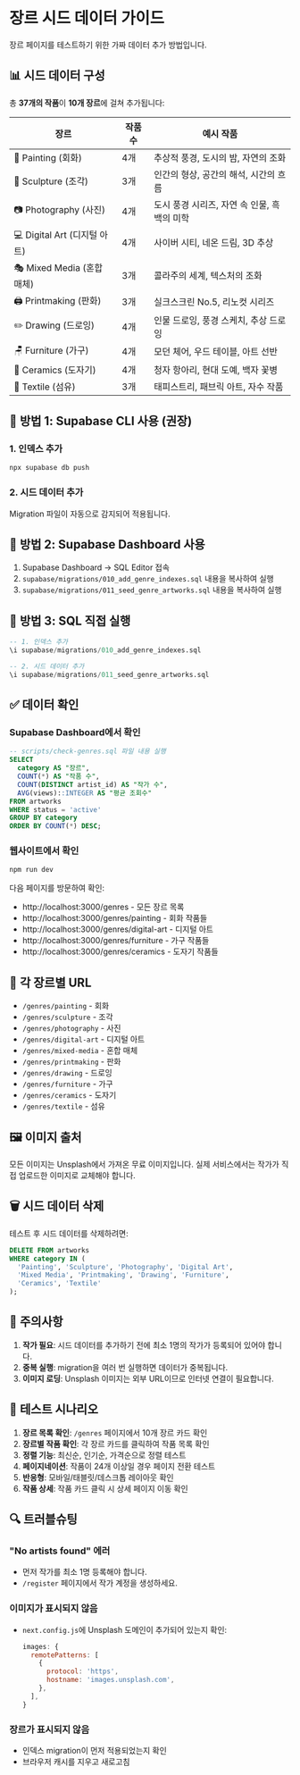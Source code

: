 # 장르 시드 데이터 가이드

장르 페이지를 테스트하기 위한 가짜 데이터 추가 방법입니다.

## 📊 시드 데이터 구성

총 **37개의 작품**이 **10개 장르**에 걸쳐 추가됩니다:

| 장르 | 작품 수 | 예시 작품 |
|------|---------|----------|
| 🎨 Painting (회화) | 4개 | 추상적 풍경, 도시의 밤, 자연의 조화 |
| 🗿 Sculpture (조각) | 3개 | 인간의 형상, 공간의 해석, 시간의 흐름 |
| 📷 Photography (사진) | 4개 | 도시 풍경 시리즈, 자연 속 인물, 흑백의 미학 |
| 💻 Digital Art (디지털 아트) | 4개 | 사이버 시티, 네온 드림, 3D 추상 |
| 🎭 Mixed Media (혼합 매체) | 3개 | 콜라주의 세계, 텍스처의 조화 |
| 🖨️ Printmaking (판화) | 3개 | 실크스크린 No.5, 리노컷 시리즈 |
| ✏️ Drawing (드로잉) | 4개 | 인물 드로잉, 풍경 스케치, 추상 드로잉 |
| 🪑 Furniture (가구) | 4개 | 모던 체어, 우드 테이블, 아트 선반 |
| 🏺 Ceramics (도자기) | 4개 | 청자 항아리, 현대 도예, 백자 꽃병 |
| 🧵 Textile (섬유) | 3개 | 태피스트리, 패브릭 아트, 자수 작품 |

## 🚀 방법 1: Supabase CLI 사용 (권장)

### 1. 인덱스 추가
```bash
npx supabase db push
```

### 2. 시드 데이터 추가
Migration 파일이 자동으로 감지되어 적용됩니다.

## 🔧 방법 2: Supabase Dashboard 사용

1. Supabase Dashboard → SQL Editor 접속
2. `supabase/migrations/010_add_genre_indexes.sql` 내용을 복사하여 실행
3. `supabase/migrations/011_seed_genre_artworks.sql` 내용을 복사하여 실행

## 📝 방법 3: SQL 직접 실행

```sql
-- 1. 인덱스 추가
\i supabase/migrations/010_add_genre_indexes.sql

-- 2. 시드 데이터 추가
\i supabase/migrations/011_seed_genre_artworks.sql
```

## ✅ 데이터 확인

### Supabase Dashboard에서 확인
```sql
-- scripts/check-genres.sql 파일 내용 실행
SELECT
  category AS "장르",
  COUNT(*) AS "작품 수",
  COUNT(DISTINCT artist_id) AS "작가 수",
  AVG(views)::INTEGER AS "평균 조회수"
FROM artworks
WHERE status = 'active'
GROUP BY category
ORDER BY COUNT(*) DESC;
```

### 웹사이트에서 확인
```bash
npm run dev
```

다음 페이지를 방문하여 확인:
- http://localhost:3000/genres - 모든 장르 목록
- http://localhost:3000/genres/painting - 회화 작품들
- http://localhost:3000/genres/digital-art - 디지털 아트
- http://localhost:3000/genres/furniture - 가구 작품들
- http://localhost:3000/genres/ceramics - 도자기 작품들

## 🎯 각 장르별 URL

- `/genres/painting` - 회화
- `/genres/sculpture` - 조각
- `/genres/photography` - 사진
- `/genres/digital-art` - 디지털 아트
- `/genres/mixed-media` - 혼합 매체
- `/genres/printmaking` - 판화
- `/genres/drawing` - 드로잉
- `/genres/furniture` - 가구
- `/genres/ceramics` - 도자기
- `/genres/textile` - 섬유

## 🖼️ 이미지 출처

모든 이미지는 Unsplash에서 가져온 무료 이미지입니다.
실제 서비스에서는 작가가 직접 업로드한 이미지로 교체해야 합니다.

## 🗑️ 시드 데이터 삭제

테스트 후 시드 데이터를 삭제하려면:

```sql
DELETE FROM artworks
WHERE category IN (
  'Painting', 'Sculpture', 'Photography', 'Digital Art',
  'Mixed Media', 'Printmaking', 'Drawing', 'Furniture',
  'Ceramics', 'Textile'
);
```

## 📌 주의사항

1. **작가 필요**: 시드 데이터를 추가하기 전에 최소 1명의 작가가 등록되어 있어야 합니다.
2. **중복 실행**: migration을 여러 번 실행하면 데이터가 중복됩니다.
3. **이미지 로딩**: Unsplash 이미지는 외부 URL이므로 인터넷 연결이 필요합니다.

## 🎨 테스트 시나리오

1. **장르 목록 확인**: `/genres` 페이지에서 10개 장르 카드 확인
2. **장르별 작품 확인**: 각 장르 카드를 클릭하여 작품 목록 확인
3. **정렬 기능**: 최신순, 인기순, 가격순으로 정렬 테스트
4. **페이지네이션**: 작품이 24개 이상일 경우 페이지 전환 테스트
5. **반응형**: 모바일/태블릿/데스크톱 레이아웃 확인
6. **작품 상세**: 작품 카드 클릭 시 상세 페이지 이동 확인

## 🔍 트러블슈팅

### "No artists found" 에러
- 먼저 작가를 최소 1명 등록해야 합니다.
- `/register` 페이지에서 작가 계정을 생성하세요.

### 이미지가 표시되지 않음
- `next.config.js`에 Unsplash 도메인이 추가되어 있는지 확인:
  ```js
  images: {
    remotePatterns: [
      {
        protocol: 'https',
        hostname: 'images.unsplash.com',
      },
    ],
  }
  ```

### 장르가 표시되지 않음
- 인덱스 migration이 먼저 적용되었는지 확인
- 브라우저 캐시를 지우고 새로고침
